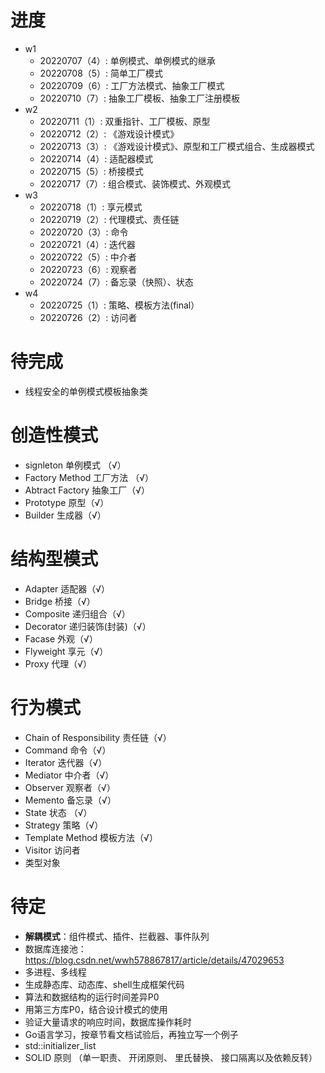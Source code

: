 <!--
 * @Descripttion: 
 * @version: 
 * @Author: danae
 * @Date: 2022-07-20 10:56:57
 * @LastEditors: danae
 * @LastEditTime: 2022-07-24 11:34:40
-->
# 进度
- w1
  - 20220707（4）: 单例模式、单例模式的继承
  - 20220708（5）: 简单工厂模式
  - 20220709（6）: 工厂方法模式、抽象工厂模式
  - 20220710（7）: 抽象工厂模板、抽象工厂注册模板
- w2
    - 20220711（1）: 双重指针、工厂模板、原型
    - 20220712（2）: 《游戏设计模式》
    - 20220713（3）: 《游戏设计模式》、原型和工厂模式组合、生成器模式
    - 20220714（4）: 适配器模式
    - 20220715（5）: 桥接模式
    - 20220717（7）: 组合模式、装饰模式、外观模式
- w3
    - 20220718（1）: 享元模式
    - 20220719（2）: 代理模式、责任链
    - 20220720（3）: 命令
    - 20220721（4）: 迭代器
    - 20220722（5）: 中介者
    - 20220723（6）: 观察者
    - 20220724（7）: 备忘录（快照）、状态
- w4
    - 20220725（1）: 策略、模板方法(final）
    - 20220726（2）: 访问者

# 待完成
- 线程安全的单例模式模板抽象类

# 创造性模式
- signleton 单例模式 （√）
- Factory Method 工厂方法 （√）
- Abtract Factory 抽象工厂（√）
- Prototype 原型（√）
- Builder 生成器（√）

# 结构型模式
- Adapter 适配器（√）
- Bridge 桥接（√）
- Composite 递归组合（√）
- Decorator 递归装饰(封装)（√）
- Facase 外观（√）
- Flyweight 享元（√）
- Proxy 代理（√）
  
# 行为模式
- Chain of Responsibility 责任链（√）
- Command 命令（√）
- Iterator 迭代器（√）
- Mediator 中介者（√）
- Observer 观察者（√）
- Memento 备忘录（√）
- State 状态 （√）
- Strategy 策略（√）
- Template Method 模板方法（√）
- Visitor 访问者
- 类型对象


# 待定
- **解耦模式**：组件模式、插件、拦截器、事件队列
- 数据库连接池：https://blog.csdn.net/wwh578867817/article/details/47029653
- 多进程、多线程
- 生成静态库、动态库、shell生成框架代码
- 算法和数据结构的运行时间差异P0
- 用第三方库P0，结合设计模式的使用
- 验证大量请求的响应时间，数据库操作耗时
- Go语言学习，按章节看文档试验后，再独立写一个例子
- std::initializer_list
- SOLID 原则 （单一职责、 开闭原则、 里氏替换、 接口隔离以及依赖反转）